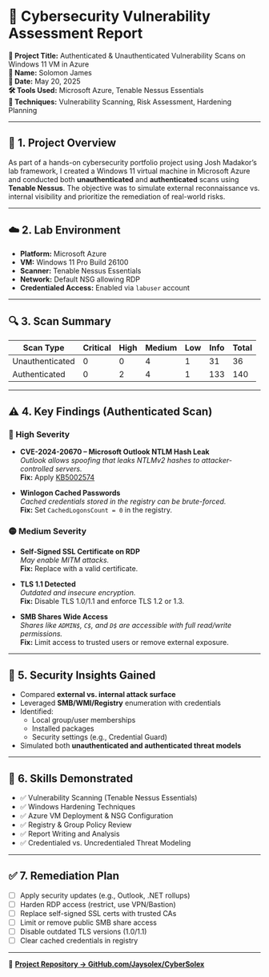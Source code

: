 # 🔐 Cybersecurity Vulnerability Assessment Report

**📌 Project Title:** Authenticated & Unauthenticated Vulnerability Scans on Windows 11 VM in Azure  
**👤 Name:** Solomon James  
**📅 Date:** May 20, 2025  
**🛠️ Tools Used:** Microsoft Azure, Tenable Nessus Essentials  
**🧪 Techniques:** Vulnerability Scanning, Risk Assessment, Hardening Planning

---

## 🧾 1. Project Overview

As part of a hands-on cybersecurity portfolio project using Josh Madakor’s lab framework, I created a Windows 11 virtual machine in Microsoft Azure and conducted both **unauthenticated** and **authenticated** scans using **Tenable Nessus**. The objective was to simulate external reconnaissance vs. internal visibility and prioritize the remediation of real-world risks.

---

## ☁️ 2. Lab Environment

- **Platform:** Microsoft Azure  
- **VM:** Windows 11 Pro Build 26100  
- **Scanner:** Tenable Nessus Essentials  
- **Network:** Default NSG allowing RDP  
- **Credentialed Access:** Enabled via `labuser` account

---

## 🔍 3. Scan Summary

| Scan Type        | Critical | High | Medium | Low | Info | Total |
|------------------|----------|------|--------|-----|------|-------|
| Unauthenticated  |    0     |  0   |   4    |  1  |  31  |  36    |
| Authenticated    |    0     |  2   |   4    |  1  | 133  | 140    |

---

## ⚠️ 4. Key Findings (Authenticated Scan)

### 🔴 High Severity

- **CVE-2024-20670 – Microsoft Outlook NTLM Hash Leak**  
  *Outlook allows spoofing that leaks NTLMv2 hashes to attacker-controlled servers.*  
  **Fix:** Apply [KB5002574](https://msrc.microsoft.com/update-guide/en-US/vulnerability/CVE-2024-20670)

- **Winlogon Cached Passwords**  
  *Cached credentials stored in the registry can be brute-forced.*  
  **Fix:** Set `CachedLogonsCount = 0` in the registry.

### 🟡 Medium Severity

- **Self-Signed SSL Certificate on RDP**  
  *May enable MITM attacks.*  
  **Fix:** Replace with a valid certificate.

- **TLS 1.1 Detected**  
  *Outdated and insecure encryption.*  
  **Fix:** Disable TLS 1.0/1.1 and enforce TLS 1.2 or 1.3.

- **SMB Shares Wide Access**  
  *Shares like `ADMIN$`, `C$`, and `D$` are accessible with full read/write permissions.*  
  **Fix:** Limit access to trusted users or remove external exposure.

---

## 🔐 5. Security Insights Gained

- Compared **external vs. internal attack surface**
- Leveraged **SMB/WMI/Registry** enumeration with credentials
- Identified:
  - Local group/user memberships
  - Installed packages
  - Security settings (e.g., Credential Guard)
- Simulated both **unauthenticated and authenticated threat models**

---

## 🧠 6. Skills Demonstrated

- ✅ Vulnerability Scanning (Tenable Nessus Essentials)  
- ✅ Windows Hardening Techniques  
- ✅ Azure VM Deployment & NSG Configuration  
- ✅ Registry & Group Policy Review  
- ✅ Report Writing and Analysis  
- ✅ Credentialed vs. Uncredentialed Threat Modeling

---

## ✅ 7. Remediation Plan

- [ ] Apply security updates (e.g., Outlook, .NET rollups)  
- [ ] Harden RDP access (restrict, use VPN/Bastion)  
- [ ] Replace self-signed SSL certs with trusted CAs  
- [ ] Limit or remove public SMB share access  
- [ ] Disable outdated TLS versions (1.0/1.1)  
- [ ] Clear cached credentials in registry

---

🔗 **[Project Repository → GitHub.com/Jaysolex/CyberSolex](https://github.com/Jaysolex/CyberSolex)**

